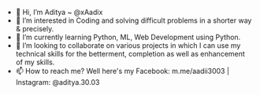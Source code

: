 - 👋 Hi, I’m Aditya ~ @xAadix
- 👀 I’m interested in Coding and solving difficult problems in a shorter way & precisely.
- 🌱 I’m currently learning Python, ML, Web Development using Python.
- 💞️ I’m looking to collaborate on various projects in which I can use my technical skills for the betterment, completion as well as enhancement of my skills.
- 📫 How to reach me? Well here's my Facebook: m.me/aadii3003 | Instagram: @aditya.30.03

<!---
xAadix/xAadix is a ✨ special ✨ repository because its `README.md` (this file) appears on your GitHub profile.
You can click the Preview link to take a look at your changes.
--->
